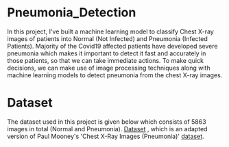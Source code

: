 # Pneumonia_Detection
In this project, I've built a machine learning model to classify Chest X-ray images of patients into Normal (Not Infected) and Pneumonia (Infected Patients).
Majority of the Covid19 affected patients have developed severe pneumonia which makes it important to detect it fast and accurately in those patients, so that we can take immediate actions.
To make quick decisions, we can make use of image processing techniques along with machine learning models to detect pneumonia from the chest X-ray images.
# Dataset
The dataset used in this project is given below which consists of 5863 images in total (Normal and Pneumonia). 
[Dataset](https://www.kaggle.com/pcbreviglieri/pneumonia-xray-images) , which is an adapted version of Paul Mooney's 'Chest X-Ray Images (Pneumonia)' [dataset](https://www.kaggle.com/paultimothymooney/chest-xray-pneumonia).

